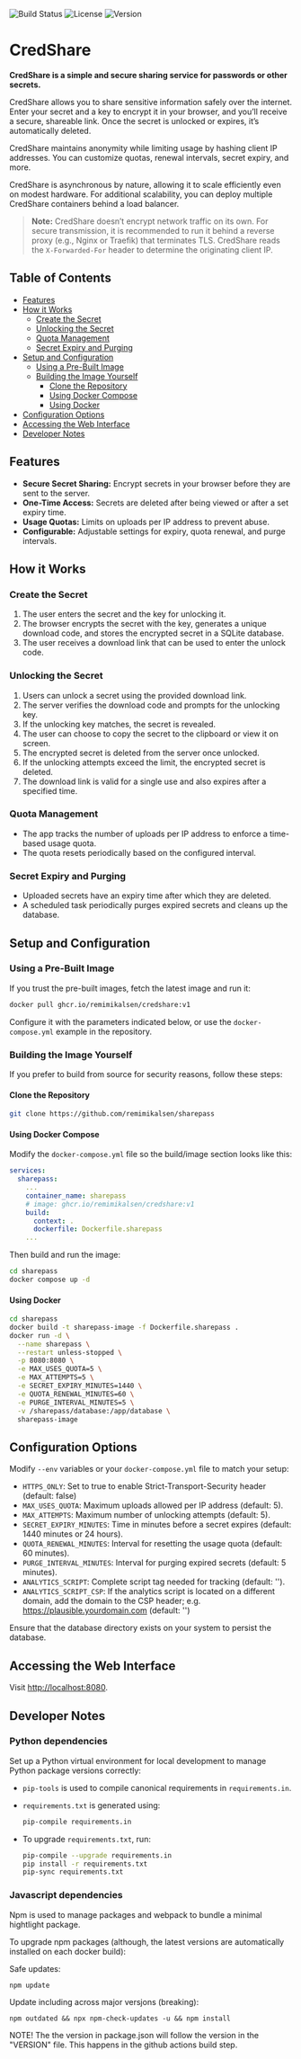 ![Build Status](https://img.shields.io/github/actions/workflow/status/remimikalsen/sharepass/build.yaml)
![License](https://img.shields.io/github/license/remimikalsen/sharepass)
![Version](https://img.shields.io/github/tag/remimikalsen/sharepass)

# CredShare

**CredShare is a simple and secure sharing service for passwords or other secrets.**

CredShare allows you to share sensitive information safely over the internet. Enter your secret and a key to encrypt it in your browser, and you’ll receive a secure, shareable link. Once the secret is unlocked or expires, it’s automatically deleted.

CredShare maintains anonymity while limiting usage by hashing client IP addresses. You can customize quotas, renewal intervals, secret expiry, and more.

CredShare is asynchronous by nature, allowing it to scale efficiently even on modest hardware. For additional scalability, you can deploy multiple CredShare containers behind a load balancer.

> **Note:** CredShare doesn’t encrypt network traffic on its own. For secure transmission, it is recommended to run it behind a reverse proxy (e.g., Nginx or Traefik) that terminates TLS. CredShare reads the `X-Forwarded-For` header to determine the originating client IP.

## Table of Contents

- [Features](#features)
- [How it Works](#how-it-works)
  - [Create the Secret](#create-the-secret)
  - [Unlocking the Secret](#unlocking-the-secret)
  - [Quota Management](#quota-management)
  - [Secret Expiry and Purging](#secret-expiry-and-purging)
- [Setup and Configuration](#setup-and-configuration)
  - [Using a Pre-Built Image](#using-a-pre-built-image)
  - [Building the Image Yourself](#building-the-image-yourself)
    - [Clone the Repository](#clone-the-repository)
    - [Using Docker Compose](#using-docker-compose)
    - [Using Docker](#using-docker)
- [Configuration Options](#configuration-options)
- [Accessing the Web Interface](#accessing-the-web-interface)
- [Developer Notes](#developer-notes)

## Features

- **Secure Secret Sharing:** Encrypt secrets in your browser before they are sent to the server.
- **One-Time Access:** Secrets are deleted after being viewed or after a set expiry time.
- **Usage Quotas:** Limits on uploads per IP address to prevent abuse.
- **Configurable:** Adjustable settings for expiry, quota renewal, and purge intervals.

## How it Works

### Create the Secret

1. The user enters the secret and the key for unlocking it.
2. The browser encrypts the secret with the key, generates a unique download code, and stores the encrypted secret in a SQLite database.
3. The user receives a download link that can be used to enter the unlock code.

### Unlocking the Secret

1. Users can unlock a secret using the provided download link.
2. The server verifies the download code and prompts for the unlocking key.
3. If the unlocking key matches, the secret is revealed.
4. The user can choose to copy the secret to the clipboard or view it on screen.
5. The encrypted secret is deleted from the server once unlocked.
6. If the unlocking attempts exceed the limit, the encrypted secret is deleted.
7. The download link is valid for a single use and also expires after a specified time.

### Quota Management

- The app tracks the number of uploads per IP address to enforce a time-based usage quota.
- The quota resets periodically based on the configured interval.

### Secret Expiry and Purging

- Uploaded secrets have an expiry time after which they are deleted.
- A scheduled task periodically purges expired secrets and cleans up the database.

## Setup and Configuration

### Using a Pre-Built Image

If you trust the pre-built images, fetch the latest image and run it:

```sh
docker pull ghcr.io/remimikalsen/credshare:v1
```

Configure it with the parameters indicated below, or use the `docker-compose.yml` example in the repository.

### Building the Image Yourself

If you prefer to build from source for security reasons, follow these steps:

#### Clone the Repository

```sh
git clone https://github.com/remimikalsen/sharepass
```

#### Using Docker Compose

Modify the `docker-compose.yml` file so the build/image section looks like this:

```yaml
services:
  sharepass:
    ...
    container_name: sharepass
    # image: ghcr.io/remimikalsen/credshare:v1
    build: 
      context: .
      dockerfile: Dockerfile.sharepass
    ...
```

Then build and run the image:

```sh
cd sharepass
docker compose up -d
```

#### Using Docker

```sh
cd sharepass
docker build -t sharepass-image -f Dockerfile.sharepass .
docker run -d \
  --name sharepass \
  --restart unless-stopped \
  -p 8080:8080 \
  -e MAX_USES_QUOTA=5 \
  -e MAX_ATTEMPTS=5 \
  -e SECRET_EXPIRY_MINUTES=1440 \
  -e QUOTA_RENEWAL_MINUTES=60 \
  -e PURGE_INTERVAL_MINUTES=5 \
  -v /sharepass/database:/app/database \
  sharepass-image
```

## Configuration Options

Modify `--env` variables or your `docker-compose.yml` file to match your setup:

- `HTTPS_ONLY`: Set to true to enable Strict-Transport-Security header (default: false)
- `MAX_USES_QUOTA`: Maximum uploads allowed per IP address (default: 5).
- `MAX_ATTEMPTS`: Maximum number of unlocking attempts (default: 5).
- `SECRET_EXPIRY_MINUTES`: Time in minutes before a secret expires (default: 1440 minutes or 24 hours).
- `QUOTA_RENEWAL_MINUTES`: Interval for resetting the usage quota (default: 60 minutes).
- `PURGE_INTERVAL_MINUTES`: Interval for purging expired secrets (default: 5 minutes).
- `ANALYTICS_SCRIPT`: Complete script tag needed for tracking (default: '').
- `ANALYTICS_SCRIPT_CSP`: If the analytics script is located on a different domain, add the domain to the CSP header; e.g. https://plausible.yourdomain.com (default: '')

Ensure that the database directory exists on your system to persist the database.

## Accessing the Web Interface

Visit [http://localhost:8080](http://localhost:8080).

## Developer Notes

### Python dependencies

Set up a Python virtual environment for local development to manage Python package versions correctly:

- `pip-tools` is used to compile canonical requirements in `requirements.in`.
- `requirements.txt` is generated using:

  ```sh
  pip-compile requirements.in
  ```

- To upgrade `requirements.txt`, run:

  ```sh
  pip-compile --upgrade requirements.in
  pip install -r requirements.txt  
  pip-sync requirements.txt
  ```

### Javascript dependencies

Npm is used to manage packages and webpack to bundle a minimal hightlight package.

To upgrade npm packages (although, the latest versions are automatically installed on each docker build):

Safe updates: 

```sh
npm update
```

Update including across major versjons (breaking):

```
npm outdated && npx npm-check-updates -u && npm install
```

NOTE! The the version in package.json will follow the version in the "VERSION" file. This happens in the github actions build step.
